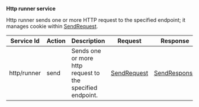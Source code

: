 **Http runner service**

Http runner sends one or more HTTP request to the specified endpoint; 
it manages cookie within [SendRequest](service_contract.go).

| Service Id | Action | Description | Request | Response |
| --- | --- | --- | --- | --- |
| http/runner | send | Sends one or more http request to the specified endpoint. | [SendRequest](service_contract.go) | [SendResponse](service_contract.go) |

